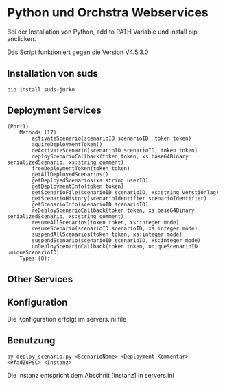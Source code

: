 # Python und Orchstra Webservices

Bei der Installation von Python, add to PATH Variable und install pip anclicken.

Das Script funktioniert gegen die Version V4.5.3.0

## Installation von suds

    pip install suds-jurko


## Deployment Services

    (Port1)
        Methods (17):
            activateScenario(scenarioID scenarioID, token token)
            aquireDeploymentToken()
            deActivateScenario(scenarioID scenarioID, token token)
            deployScenarioCallback(token token, xs:base64Binary serializedScenario, xs:string comment)
            freeDeploymentToken(token token)
            getAllDeployedScenarios()
            getDeployedScenarios(xs:string userID)
            getDeploymentInfo(token token)
            getScenarioFile(scenarioID scenarioID, xs:string verstionTag)
            getScenarioHistory(scenarioIdentifier scenarioIdentifier)
            getScenarioInfo(scenarioID scenarioID)
            reDeployScenarioCallback(token token, xs:base64Binary serializedScenario, xs:string comment)
            resumeAllScenarios(token token, xs:integer mode)
            resumeScenario(scenarioID scenarioID, xs:integer mode)
            suspendAllScenarios(token token, xs:integer mode)
            suspendScenario(scenarioID scenarioID, xs:integer mode)
            unDeployScenarioCallback(token token, uniqueScenarioID uniqueScenarioID)
        Types (0):
		
## Other Services

## Konfiguration

Die Konfiguration erfolgt im servers.ini file

## Benutzung

    py deploy_scenario.py <ScenarioName> <Deployment-Kommentar> <PfadZuPSC> <Instanz>
	
Die Instanz entspricht dem Abschnit [Instanz] in servers.ini
